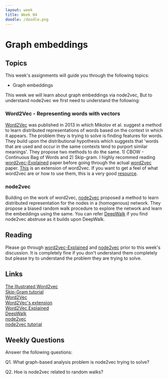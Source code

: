 ```yaml
---
layout: week
title: Week 04
doodle: /doodle.png
---
```


# Graph embeddings

## Topics

This week's assignments will guide you through the following topics:
* Graph embeddings

This week we will learn about graph embeddings via node2vec, But to understand node2vec we first need to understand the following:

### Word2Vec - Representing words with vectors
 [Word2Vec](https://arxiv.org/pdf/1301.3781.pdf) was published in 2013 in which Mikolov et al. suggest a method to learn distributed representations of words based on the context in which it appears. The problem they is trying to solve is finding features for words. They build upon the distributional hypothesis which suggests that 'words that are used and occur in the same contexts tend to purport similar meanings'. They propose two methods to do the same. 1) CBOW - Continuous Bag of Words and 2) Skip-gram. I highly recommed reading [word2vec-Explained](https://arxiv.org/pdf/1402.3722.pdf) paper before going through the actual [word2vec](https://arxiv.org/pdf/1301.3781.pdf) paper. [This](https://arxiv.org/pdf/1310.4546.pdf) is an extension of word2vec.
If you want to get a feel of what word2vec are or how to use them, this is a very good  [resource](https://gist.github.com/aparrish/2f562e3737544cf29aaf1af30362f469).

### node2vec
Building on the work of word2vec,  [node2vec](https://arxiv.org/pdf/1607.00653.pdf) proposed a method to learn distributed representation for the nodes in a (homogenous) network. They propose a biased random walk procedure to explore the network and learn the embeddings using the same. You can refer  [DeepWalk](https://arxiv.org/pdf/1403.6652.pdf) if you find node2vec abstruse as it builds upon DeepWalk.


## Reading
Please go through  [word2vec-Explained](https://arxiv.org/pdf/1402.3722.pdf) and  [node2vec](https://arxiv.org/pdf/1607.00653.pdf) prior to this week's discussion. It is completely fine if you don't understand them completely but please try to understand the problem they are trying to solve.

## Links
[The Illustrated Word2vec](http://jalammar.github.io/illustrated-word2vec/)\
[Skip-Gram tutorial](http://mccormickml.com/2016/04/19/word2vec-tutorial-the-skip-gram-model)\
[Word2Vec](https://arxiv.org/pdf/1301.3781.pdf)\
[Word2Vec's extension](https://papers.nips.cc/paper/5021-distributed-representations-of-words-and-phrases-and-their-compositionality.pdf)\
[Word2Vec Explained](https://arxiv.org/pdf/1402.3722.pdf)\
[DeepWalk](https://arxiv.org/pdf/1403.6652.pdf)\
[node2vec](https://arxiv.org/pdf/1607.00653.pdf)\
[node2vec tutorial](https://towardsdatascience.com/node2vec-embeddings-for-graph-data-32a866340fef)


## Weekly Questions

Answer the following questions:

Q1. What graph-based analysis problem is node2vec trying to solve? 

Q2. Hoe is node2vec related to random walks?
